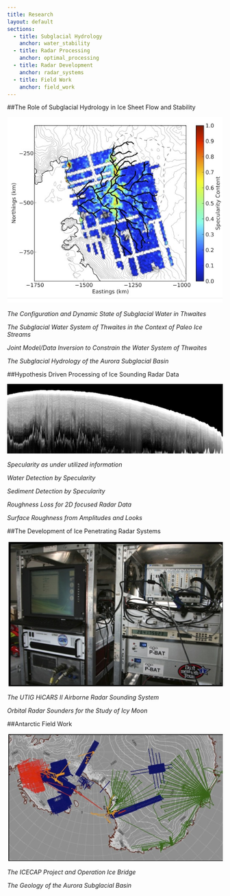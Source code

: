 ```yaml
---
title: Research
layout: default
sections: 
  - title: Subglacial Hydrology
    anchor: water_stability
  - title: Radar Processing
    anchor: optimal_processing
  - title: Radar Development
    anchor: radar_systems
  - title: Field Work
    anchor: field_work
---
```


<a name="water_stability"></a>

##The Role of Subglacial Hydrology in Ice Sheet Flow and Stability

![Alt text](/images/Specularity.jpg)

*The Configuration and Dynamic State of Subglacial Water in Thwaites*

*The Subglacial Water System of Thwaites in the Context of Paleo Ice Streams*

*Joint Model/Data Inversion to Constrain  the Water System of Thwaites*

*The Subglacial Hydrology of the Aurora Subglacial Basin*

<a name="optimal_processing"></a>

##Hypothesis Driven Processing of Ice Sounding Radar Data

![Alt text](/images/radar.jpg)

*Specularity as under utilized information*

*Water Detection by Specularity*

*Sediment Detection by Specularity*

*Roughness Loss for 2D focused Radar Data*

*Surface Roughness from Amplitudes and Looks*

<a name="radar_systems"></a>

##The Development of Ice Penetrating Radar Systems 

![Alt text](/images/Hicars_II.jpg)

*The UTIG HiCARS II Airborne Radar Sounding System*

*Orbital Radar Sounders for the Study of Icy Moon*


<a name="field_work"></a>

##Antarctic Field Work 

![Alt text](/images/Flight_Lines.jpg)

*The ICECAP Project and Operation Ice Bridge*

*The Geology of the Aurora Subglacial Basin*

